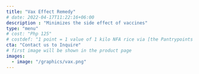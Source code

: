 ```yaml
---
title: "Vax Effect Remedy"
# date: 2022-04-17T11:22:16+06:00
description : "Minimizes the side effect of vaccines"
type: "menu"
# cost: "Php 125"
# costdef: "1 point = 1 value of 1 kilo NFA rice via [the Pantrypoints system](https://pantrypoints.com)"
cta: "Contact us to Inquire"
# first image will be shown in the product page
images:
  - image: "/graphics/vax.png"
---
```

